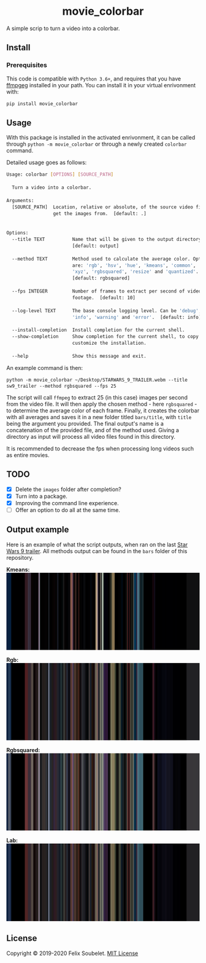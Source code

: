 <h1 align="center">
  <b>movie_colorbar</b>
</h1>

A simple scrip to turn a video into a colorbar.

## Install

### Prerequisites

This code is compatible with `Python 3.6+`, and requires that you have [ffmpgeg][ffmpeg] installed in your path.
You can install it in your virtual enrivonment with:
```bash
pip install movie_colorbar
```

## Usage

With this package is installed in the activated enrivonment, it can be called through `python -m movie_colorbar` or through a newly created `colorbar` command.

Detailed usage goes as follows:
```bash
Usage: colorbar [OPTIONS] [SOURCE_PATH]

  Turn a video into a colorbar.

Arguments:
  [SOURCE_PATH]  Location, relative or absolute, of the source video file to
                 get the images from.  [default: .]


Options:
  --title TEXT          Name that will be given to the output directory.
                        [default: output]

  --method TEXT         Method used to calculate the average color. Options
                        are: 'rgb', 'hsv', 'hue', 'kmeans', 'common', 'lab',
                        'xyz', 'rgbsquared', 'resize' and 'quantized'.
                        [default: rgbsquared]

  --fps INTEGER         Number of frames to extract per second of video
                        footage.  [default: 10]

  --log-level TEXT      The base console logging level. Can be 'debug',
                        'info', 'warning' and 'error'.  [default: info]

  --install-completion  Install completion for the current shell.
  --show-completion     Show completion for the current shell, to copy it or
                        customize the installation.

  --help                Show this message and exit.
```

An example command is then:
```
python -m movie_colorbar ~/Desktop/STARWARS_9_TRAILER.webm --title sw9_trailer --method rgbsquared --fps 25
```

The script will call `ffmpeg` to extract 25 (in this case) images per second from the video file.
It will then apply the chosen method - here `rgbsquared` - to determine the average color of each frame.
Finally, it creates the colorbar with all averages and saves it in a new folder titled `bars/title`, with `title` being the argument you provided.
The final output's name is a concatenation of the provided file, and of the method used.
Giving a directory as input will process all video files found in this directory.

It is recommended to decrease the fps when processing long videos such as entire movies.

## TODO

- [x] Delete the `images` folder after completion?
- [x] Turn into a package.
- [x] Improving the command line experience.
- [ ] Offer an option to do all at the same time.

## Output example

Here is an example of what the script outputs, when ran on the last [Star Wars 9 trailer](https://www.youtube.com/watch?v=P94M4jlrytQ).
All methods output can be found in the `bars` folder of this repository.

__Kmeans:__
![Example_sw9_trailer_kmeans](bars/sw9_trailer/SW9_trailer_kmeans.png)

__Rgb:__
![Example_sw9_trailer_rgb](bars/sw9_trailer/SW9_trailer_rgb.png)

__Rgbsquared:__
![Example_sw9_trailer_rgbsquared](bars/sw9_trailer/SW9_trailer_rgbsquared.png)

__Lab:__
![Example_sw9_trailer_lab](bars/sw9_trailer/SW9_trailer_lab.png)



## License

Copyright &copy; 2019-2020 Felix Soubelet. [MIT License][license]

[ffmpeg]: https://ffmpeg.org/
[license]: https://github.com/fsoubelet/Movie_Colorbar/blob/master/LICENSE